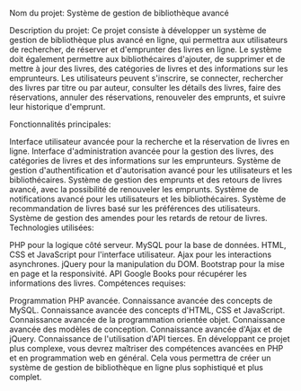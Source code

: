 Nom du projet: Système de gestion de bibliothèque avancé

Description du projet: Ce projet consiste à développer un système de gestion de bibliothèque plus avancé en ligne, qui permettra aux utilisateurs de rechercher, de réserver et d'emprunter des livres en ligne. Le système doit également permettre aux bibliothécaires d'ajouter, de supprimer et de mettre à jour des livres, des catégories de livres et des informations sur les emprunteurs. Les utilisateurs peuvent s'inscrire, se connecter, rechercher des livres par titre ou par auteur, consulter les détails des livres, faire des réservations, annuler des réservations, renouveler des emprunts, et suivre leur historique d'emprunt.

Fonctionnalités principales:

Interface utilisateur avancée pour la recherche et la réservation de livres en ligne.
Interface d'administration avancée pour la gestion des livres, des catégories de livres et des informations sur les emprunteurs.
Système de gestion d'authentification et d'autorisation avancé pour les utilisateurs et les bibliothécaires.
Système de gestion des emprunts et des retours de livres avancé, avec la possibilité de renouveler les emprunts.
Système de notifications avancé pour les utilisateurs et les bibliothécaires.
Système de recommandation de livres basé sur les préférences des utilisateurs.
Système de gestion des amendes pour les retards de retour de livres.
Technologies utilisées:

PHP pour la logique côté serveur.
MySQL pour la base de données.
HTML, CSS et JavaScript pour l'interface utilisateur.
Ajax pour les interactions asynchrones.
jQuery pour la manipulation du DOM.
Bootstrap pour la mise en page et la responsivité.
API Google Books pour récupérer les informations des livres.
Compétences requises:

Programmation PHP avancée.
Connaissance avancée des concepts de MySQL.
Connaissance avancée des concepts d'HTML, CSS et JavaScript.
Connaissance avancée de la programmation orientée objet.
Connaissance avancée des modèles de conception.
Connaissance avancée d'Ajax et de jQuery.
Connaissance de l'utilisation d'API tierces.
En développant ce projet plus complexe, vous devrez maîtriser des compétences avancées en PHP et en programmation web en général. Cela vous permettra de créer un système de gestion de bibliothèque en ligne plus sophistiqué et plus complet.
